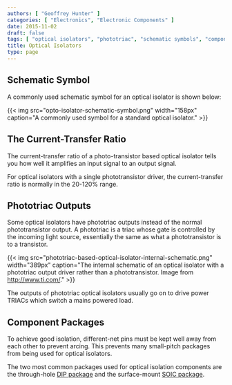 ```yaml
---
authors: [ "Geoffrey Hunter" ]
categories: [ "Electronics", "Electronic Components" ]
date: 2015-11-02
draft: false
tags: [ "optical isolators", "phototriac", "schematic symbols", "component packages" ]
title: Optical Isolators
type: page
---
```


## Schematic Symbol

A commonly used schematic symbol for an optical isolator is shown below:

{{< img src="opto-isolator-schematic-symbol.png" width="158px" caption="A commonly used symbol for a standard optical isolator."  >}}

## The Current-Transfer Ratio

The current-transfer ratio of a photo-transistor based optical isolator tells you how well it amplifies an input signal to an output signal.

For optical isolators with a single phototransistor driver, the current-transfer ratio is normally in the 20-120% range.

## Phototriac Outputs

Some optical isolators have phototriac outputs instead of the normal phototransistor output. A phototriac is a triac whose gate is controlled by the incoming light source, essentially the same as what a phototransistor is to a transistor.

{{< img src="phototriac-based-optical-isolator-internal-schematic.png" width="389px" caption="The internal schematic of an optical isolator with a phototriac output driver rather than a phototransistor. Image from http://www.ti.com/."  >}}

The outputs of phototriac optical isolators usually go on to drive power TRIACs which switch a mains powered load.

## Component Packages

To achieve good isolation, different-net pins must be kept well away from each other to prevent arcing. This prevents many small-pitch packages from being used for optical isolators.

The two most common packages used for optical isolation components are the through-hole [DIP package](/pcb-design/component-packages/dip-component-package) and the surface-mount [SOIC package](/pcb-design/component-packages/soic-component-package).
